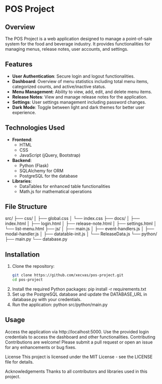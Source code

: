 # POS Project

## Overview
The POS Project is a web application designed to manage a point-of-sale system for the food and beverage industry. It provides functionalities for managing menus, release notes, user accounts, and settings.

## Features
- **User  Authentication**: Secure login and logout functionalities.
- **Dashboard**: Overview of menu statistics including total menu items, categorized counts, and active/inactive status.
- **Menu Management**: Ability to view, add, edit, and delete menu items.
- **Release Notes**: View and manage release notes for the application.
- **Settings**: User settings management including password changes.
- **Dark Mode**: Toggle between light and dark themes for better user experience.

## Technologies Used
- **Frontend**:
  - HTML
  - CSS
  - JavaScript (jQuery, Bootstrap)
- **Backend**:
  - Python (Flask)
  - SQLAlchemy for ORM
  - PostgreSQL for the database
- **Libraries**:
  - DataTables for enhanced table functionalities
  - Math.js for mathematical operations

## File Structure
src/ ├── css/ │ ├── global.css │ └── index.css ├── docs/ │ ├── index.html │ ├── login.html │ ├── release-note.html │ ├── settings.html │ └── list-menu.html ├── js/ │ ├── main.js │ ├── event-handlers.js │ ├── modal-handler.js │ ├── datatable-init.js │ └── ReleaseData.js └── python/ ├── main.py └── database.py

## Installation
1. Clone the repository:
   ```bash
   git clone https://github.com/xecvas/pos-project.git
   cd pos-project
2. Install the required Python packages:
   pip install -r requirements.txt
3. Set up the PostgreSQL database and update the DATABASE_URL in database.py with your credentials.
4. Run the application:
   python src/python/main.py

## Usage
Access the application via http://localhost:5000.
Use the provided login credentials to access the dashboard and other functionalities.
Contributing
Contributions are welcome! Please submit a pull request or open an issue for any enhancements or bug fixes.

License
This project is licensed under the MIT License - see the LICENSE file for details.

Acknowledgements
Thanks to all contributors and libraries used in this project.
